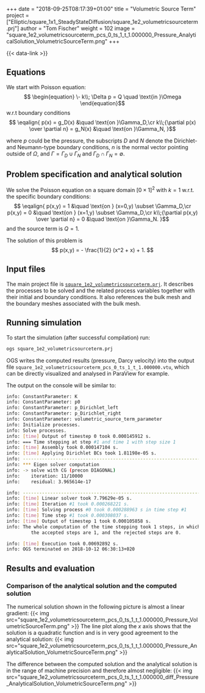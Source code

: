 +++
date = "2018-09-25T08:17:39+01:00"
title = "Volumetric Source Term"
project = ["Elliptic/square_1x1_SteadyStateDiffusion/square_1e2_volumetricsourceterm.prj"]
author = "Tom Fischer"
weight = 102
image = "square_1e2_volumetricsourceterm_pcs_0_ts_1_t_1.000000_Pressure_AnalyticalSolution_VolumetricSourceTerm.png"
+++

{{< data-link >}}

## Equations

We start with Poisson equation:
$$
\begin{equation}
\- k\\; \Delta p = Q \quad \text{in }\Omega
\end{equation}$$
w.r.t boundary conditions
$$
\eqalign{
p(x) = g_D(x) &\quad \text{on }\Gamma_D,\cr
k\\;{\partial p(x) \over \partial n} = g_N(x) &\quad \text{on }\Gamma_N,
}$$

where $p$ could be the pressure, the subscripts $D$ and $N$ denote the Dirichlet- and Neumann-type boundary conditions, $n$ is the normal vector pointing outside of $\Omega$, and $\Gamma = \Gamma_D \cup \Gamma_N$ and $\Gamma_D \cap \Gamma_N = \emptyset$.

## Problem specification and analytical solution

We solve the Poisson equation on a square domain $[0\times 1]^2$ with $k = 1$ w.r.t. the specific boundary conditions:
$$
\eqalign{
p(x,y) = 1 &\quad \text{on } (x=0,y) \subset \Gamma_D,\cr
p(x,y) = 0 &\quad \text{on } (x=1,y) \subset \Gamma_D,\cr
k\\;{\partial p(x,y) \over \partial n} = 0 &\quad \text{on }\Gamma_N.
}$$
and the source term is $Q=1$.

The solution of this problem is
$$
p(x,y) = - \frac{1}{2} (x^2 + x) + 1.
$$

## Input files

The main project file is
[`square_1e2_volumetricsourceterm.prj`](https://gitlab.opengeosys.org/ogs/ogs/-/blob/master/Tests/Data/Elliptic/square_1x1_SteadyStateDiffusion/square_1e2_volumetricsourceterm.prj). It describes the
processes to be solved and the related process variables together with their
initial and boundary conditions. It also references the bulk mesh and the
boundary meshes associated with the bulk mesh.

## Running simulation

To start the simulation (after successful compilation) run:

```bash
ogs square_1e2_volumetricsourceterm.prj
```

OGS writes the computed results (pressure, Darcy velocity) into the output file
`square_1e2_volumetricsourceterm_pcs_0_ts_1_t_1.000000.vtu`, which can be
directly visualized and analysed in ParaView for example.

The output on the console will be similar to:

```bash
info: ConstantParameter: K
info: ConstantParameter: p0
info: ConstantParameter: p_Dirichlet_left
info: ConstantParameter: p_Dirichlet_right
info: ConstantParameter: volumetric_source_term_parameter
info: Initialize processes.
info: Solve processes.
info: [time] Output of timestep 0 took 0.000145912 s.
info: === Time stepping at step #1 and time 1 with step size 1
info: [time] Assembly took 0.000147104 s.
info: [time] Applying Dirichlet BCs took 1.81198e-05 s.
info: ------------------------------------------------------------------
info: *** Eigen solver computation
info: -> solve with CG (precon DIAGONAL)
info:    iteration: 11/10000
info:    residual: 3.965614e-17

info: ------------------------------------------------------------------
info: [time] Linear solver took 7.79629e-05 s.
info: [time] Iteration #1 took 0.000268221 s.
info: [time] Solving process #0 took 0.000288963 s in time step #1
info: [time] Time step #1 took 0.000308037 s.
info: [time] Output of timestep 1 took 0.000105858 s.
info: The whole computation of the time stepping took 1 steps, in which
         the accepted steps are 1, and the rejected steps are 0.

info: [time] Execution took 0.00692892 s.
info: OGS terminated on 2018-10-12 06:30:13+020
```

## Results and evaluation

### Comparison of the analytical solution and the computed solution

The numerical solution shown in the following picture is almost a linear
gradient:
{{< img src="square_1e2_volumetricsourceterm_pcs_0_ts_1_t_1.000000_Pressure_VolumetricSourceTerm.png" >}}
The line plot along the $x$ axis shows that the solution is a quadratic
function and is in very good agreement to the analytical solution:
{{< img src="square_1e2_volumetricsourceterm_pcs_0_ts_1_t_1.000000_Pressure_AnalyticalSolution_VolumetricSourceTerm.png" >}}

The difference between the computed solution and the analytical solution is in
the range of machine precision and therefore almost negligible:
{{< img src="square_1e2_volumetricsourceterm_pcs_0_ts_1_t_1.000000_diff_Pressure_AnalyticalSolution_VolumetricSourceTerm.png" >}}
